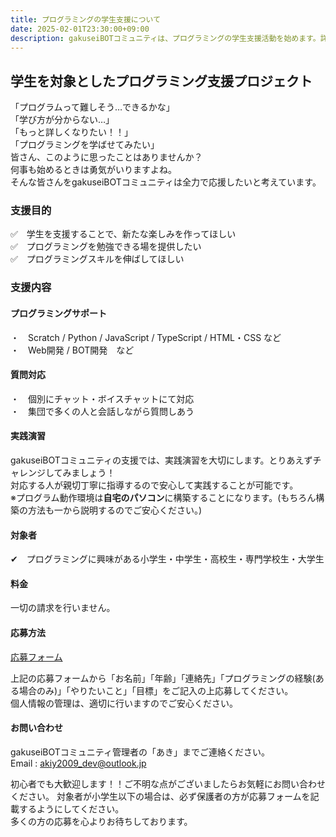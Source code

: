 ```yaml
---
title: プログラミングの学生支援について
date: 2025-02-01T23:30:00+09:00
description: gakuseiBOTコミュニティは、プログラミングの学生支援活動を始めます。詳細は以下の通りです。
---
```


## 学生を対象としたプログラミング支援プロジェクト

「プログラムって難しそう…できるかな」  
「学び方が分からない…」  
「もっと詳しくなりたい！！」  
「プログラミングを学ばせてみたい」  
皆さん、このように思ったことはありませんか？  
何事も始めるときは勇気がいりますよね。  
そんな皆さんをgakuseiBOTコミュニティは全力で応援したいと考えています。

### 支援目的

✅　学生を支援することで、新たな楽しみを作ってほしい  
✅　プログラミングを勉強できる場を提供したい  
✅　プログラミングスキルを伸ばしてほしい

### 支援内容

#### プログラミングサポート

・　Scratch / Python / JavaScript / TypeScript / HTML・CSS など  
・　Web開発 / BOT開発　など

#### 質問対応

・　個別にチャット・ボイスチャットにて対応  
・　集団で多くの人と会話しながら質問しあう

#### 実践演習

gakuseiBOTコミュニティの支援では、実践演習を大切にします。とりあえずチャレンジしてみましょう！  
対応する人が親切丁寧に指導するので安心して実践することが可能です。  
※プログラム動作環境は**自宅のパソコン**に構築することになります。(もちろん構築の方法も一から説明するのでご安心ください。)

#### 対象者

✔　プログラミングに興味がある小学生・中学生・高校生・専門学校生・大学生

#### 料金

一切の請求を行いません。

#### 応募方法

[応募フォーム](https://docs.google.com/forms/d/e/1FAIpQLScAEzE7cWK3KI5RAU6O_gCYMSoy1qyP_9hjx4CzYDD-6zkLiw/viewform)

上記の応募フォームから「お名前」「年齢」「連絡先」「プログラミングの経験(ある場合のみ)」「やりたいこと」「目標」をご記入の上応募してください。  
個人情報の管理は、適切に行いますのでご安心ください。

#### お問い合わせ

gakuseiBOTコミュニティ管理者の「あき」までご連絡ください。  
Email : akiy2009_dev@outlook.jp

初心者でも大歓迎します！！ご不明な点がございましたらお気軽にお問い合わせください。
対象者が小学生以下の場合は、必ず保護者の方が応募フォームを記載するようにしてください。  
多くの方の応募を心よりお待ちしております。
